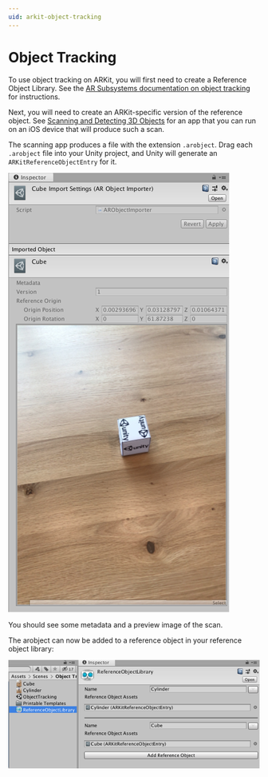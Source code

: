 ```yaml
---
uid: arkit-object-tracking
---
```

# Object Tracking

To use object tracking on ARKit, you will first need to create a Reference Object Library. See the [AR Subsystems documentation on object tracking](xref:arsubsystems-object-tracking-subsystem) for instructions.

Next, you will need to create an ARKit-specific version of the reference object. See [Scanning and Detecting 3D Objects](https://developer.apple.com/documentation/arkit/scanning_and_detecting_3d_objects) for an app that you can run on an iOS device that will produce such a scan.

The scanning app produces a file with the extension `.arobject`. Drag each `.arobject` file into your Unity project, and Unity will generate an `ARKitReferenceObjectEntry` for it.

![alt text](images/arobject-inspector.png "Example scan")

You should see some metadata and a preview image of the scan.

The arobject can now be added to a reference object in your reference object library:

![alt text](images/reference-object-library-inspector.png "Example reference object library")
